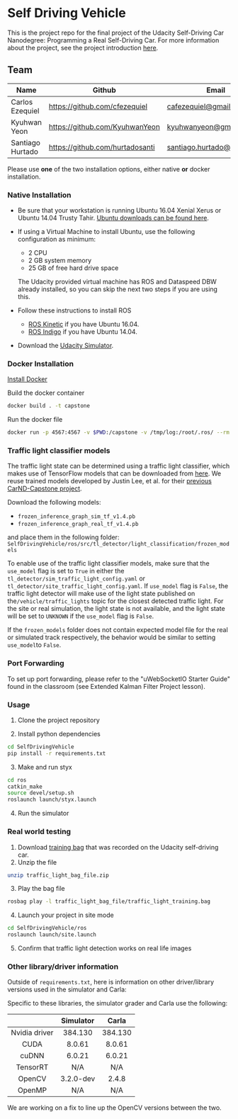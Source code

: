 
# Self Driving Vehicle

This is the project repo for the final project of the Udacity Self-Driving Car Nanodegree: Programming a Real Self-Driving Car. For more information about the project, see the project introduction [here](https://classroom.udacity.com/nanodegrees/nd013/parts/6047fe34-d93c-4f50-8336-b70ef10cb4b2/modules/e1a23b06-329a-4684-a717-ad476f0d8dff/lessons/462c933d-9f24-42d3-8bdc-a08a5fc866e4/concepts/5ab4b122-83e6-436d-850f-9f4d26627fd9).

## Team
| Name | Github |  Email  |
|-----------------|-------------------------------|-|
| Carlos Ezequiel | https://github.com/cfezequiel | cafezequiel@gmail.com |
| Kyuhwan Yeon    | https://github.com/KyuhwanYeon |kyuhwanyeon@gmail.com |
| Santiago Hurtado| https://github.com/hurtadosanti | santiago.hurtado@gmail.com |

Please use **one** of the two installation options, either native **or** docker installation.

### Native Installation

* Be sure that your workstation is running Ubuntu 16.04 Xenial Xerus or Ubuntu 14.04 Trusty Tahir. [Ubuntu downloads can be found here](https://www.ubuntu.com/download/desktop).
* If using a Virtual Machine to install Ubuntu, use the following configuration as minimum:
  * 2 CPU
  * 2 GB system memory
  * 25 GB of free hard drive space

  The Udacity provided virtual machine has ROS and Dataspeed DBW already installed, so you can skip the next two steps if you are using this.

* Follow these instructions to install ROS
  * [ROS Kinetic](http://wiki.ros.org/kinetic/Installation/Ubuntu) if you have Ubuntu 16.04.
  * [ROS Indigo](http://wiki.ros.org/indigo/Installation/Ubuntu) if you have Ubuntu 14.04.
* Download the [Udacity Simulator](https://github.com/udacity/CarND-Capstone/releases).

### Docker Installation
[Install Docker](https://docs.docker.com/engine/installation/)

Build the docker container
```bash
docker build . -t capstone
```

Run the docker file
```bash
docker run -p 4567:4567 -v $PWD:/capstone -v /tmp/log:/root/.ros/ --rm -it capstone
```

### Traffic light classifier models

The traffic light state can be determined using a traffic light classifier, which makes use of TensorFlow models that can be downloaded from [here](https://drive.google.com/drive/folders/1kDGoZ02HkhLnar40DAGfSBonTTz7LKAg?usp=sharing). 
We reuse trained models developed by Justin Lee, et al. for their [previous CarND-Capstone project](https://github.com/justinlee007/CarND-Capstone/).

Download the following models:
- `frozen_inference_graph_sim_tf_v1.4.pb`
- `frozen_inference_graph_real_tf_v1.4.pb`

and place them in the following folder:
`SelfDrivingVehicle/ros/src/tl_detector/light_classification/frozen_models`

To enable use of the traffic light classifier models, make sure that the `use_model` flag is set to `True` in either the `tl_detector/sim_traffic_light_config.yaml` or `tl_detector/site_traffic_light_config.yaml`. If `use_model` flag is `False`, the traffic light detector will make use of the light state published on the`/vehicle/traffic_lights` topic for the closest detected traffic light. For the site or real simulation, the light state is not available, and the light state will be set to `UNKNOWN` if the `use_model` flag is `False`.

If the `frozen_models` folder does not contain expected model file for the real or simulated track respectively, the behavior would be similar to setting `use_model`to `False`.

### Port Forwarding
To set up port forwarding, please refer to the "uWebSocketIO Starter Guide" found in the classroom (see Extended Kalman Filter Project lesson).

### Usage

1. Clone the project repository

2. Install python dependencies
```bash
cd SelfDrivingVehicle
pip install -r requirements.txt
```
3. Make and run styx
```bash
cd ros
catkin_make
source devel/setup.sh
roslaunch launch/styx.launch
```
4. Run the simulator

### Real world testing
1. Download [training bag](https://s3-us-west-1.amazonaws.com/udacity-selfdrivingcar/traffic_light_bag_file.zip) that was recorded on the Udacity self-driving car.
2. Unzip the file
```bash
unzip traffic_light_bag_file.zip
```
3. Play the bag file
```bash
rosbag play -l traffic_light_bag_file/traffic_light_training.bag
```
4. Launch your project in site mode
```bash
cd SelfDrivingVehicle/ros
roslaunch launch/site.launch
```
5. Confirm that traffic light detection works on real life images

### Other library/driver information
Outside of `requirements.txt`, here is information on other driver/library versions used in the simulator and Carla:

Specific to these libraries, the simulator grader and Carla use the following:

|        | Simulator | Carla  |
| :-----------: |:-------------:| :-----:|
| Nvidia driver | 384.130 | 384.130 |
| CUDA | 8.0.61 | 8.0.61 |
| cuDNN | 6.0.21 | 6.0.21 |
| TensorRT | N/A | N/A |
| OpenCV | 3.2.0-dev | 2.4.8 |
| OpenMP | N/A | N/A |

We are working on a fix to line up the OpenCV versions between the two.
